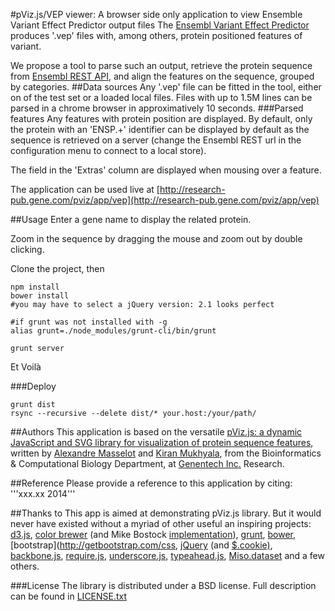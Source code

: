 #pViz.js/VEP viewer: A browser side only application to view Ensemble Variant Effect Predictor output files
The [Ensembl Variant Effect Predictor](http://ensembl.ebi.com/vep) produces '.vep' files with, among others, protein positioned features of variant.

We propose a tool to parse such an output, retrieve the protein sequence from [Ensembl REST API](http://beta.rest.ensembl.org), and align the features on the sequence, grouped by categories.
##Data sources
Any '.vep' file can be fitted in the tool, either on of the test set or a loaded local files. Files with up to 1.5M lines can be parsed in a chrome browser in approximatively 10 seconds.
###Parsed features
Any features with protein position are displayed. By default, only the protein with an 'ENSP.+' identifier can be displayed by default as the sequence is retrieved on a server (change the Ensembl REST url in the configuration menu to connect to a local store).

The field in the 'Extras' column are displayed when mousing over a feature.

The application can be used live at [http://research-pub.gene.com/pviz/app/vep](http://research-pub.gene.com/pviz/app/vep)

##Usage
Enter a gene name to display the related protein.

Zoom in the sequence by dragging the mouse and zoom out by double clicking.

Clone the project, then

    npm install
    bower install
    #you may have to select a jQuery version: 2.1 looks perfect

    #if grunt was not installed with -g
    alias grunt=./node_modules/grunt-cli/bin/grunt

    grunt server

Et Voilà

###Deploy

    grunt dist
    rsync --recursive --delete dist/* your.host:/your/path/

##Authors
This application is based on the versatile [pViz.js: a dynamic JavaScript and SVG library for visualization of protein sequence features](http://github.com/genentech/pviz),
written by [Alexandre Masselot](mailto://masselot.alexandre@gene.com) and [Kiran Mukhyala](mailto://mukhyala.kiran@gene.com),
from the Bioinformatics & Computational Biology Department, at [Genentech Inc.](http://www.gene.com) Research.

##Reference
Please provide a reference to this application by citing:
'''xxx.xx 2014'''

##Thanks to
This app is aimed at demonstrating pViz.js library.
But it would never have existed without a myriad of other useful an inspiring projects: [d3.js](http://d3js.org),
[color brewer](http://colorbrewer2.org) (and Mike Bostock [implementation](http://bl.ocks.org/mbostock/5577023)),
[grunt](http://gruntjs.com), [bower](https://npmjs.org/package/bower),
[bootstrap](http://getbootstrap.com/css,
[jQuery](http://jquery.com) (and [$.cookie)](https://github.com/carhartl/jquery-cookie),
[backbone.js](http://backbonejs.org), [require.js](http://requirejs.org),
[underscore.js](http://underscorejs.org), [typeahead.js](http://twitter.github.io/typeahead.js),
[Miso.dataset](http://misoproject.com/dataset) and a few others.


###License
The library is distributed under a BSD license. Full description can be found in [LICENSE.txt](LICENSE.txt)